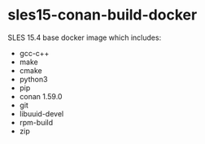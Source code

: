 # sles15-conan-build-docker
SLES 15.4 base docker image which includes:
* gcc-c++
* make
* cmake
* python3
* pip
* conan 1.59.0
* git
* libuuid-devel
* rpm-build
* zip